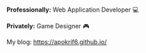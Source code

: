 <b>Professionally:</b> Web Application Developer 💻

<b>Privately:</b> Game Designer 🎮

My blog: https://apokrif6.github.io/
